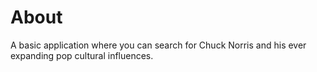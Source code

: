 # About

A basic application where you can search for Chuck Norris and his ever expanding pop cultural influences.
